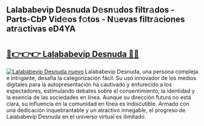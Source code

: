 ## Lalababevip Desnuda D𝚎sn𝚞dos filtr𝚊dos - Parts-CbP Vid𝚎os f𝚘tos - N𝚞evas filtr𝚊ciones atr𝚊ctivas eD4YA

# <h2><a href="http://mb2vjs.tromn.icu/?c=Lalababevip+Desnuda">🔗👉👉👉 Lalababevip Desnuda 🔗🔗</a></h2>

[![Lalababevip Desnuda nuevo](https://i.imgur.com/pEAQMta.gif)](http://mb2vjs.tromn.icu/?c=Lalababevip+Desnuda)
Lalababevip Desnuda, una persona compleja e intrigante, desafía la categorización fácil. Su uso innovador de los medios digitales para la autopresentación ha cautivado y enfurecido a los espectadores, estimulando debates sobre el consentimiento, la identidad y la esencia de las sociedades en línea. Aunque su dirección futura no está clara, su influencia en la comunidad en línea es indiscutible. Armado con una dedicación inquebrantable y un atractivo innegable, el progreso de Lalababevip Desnuda en el universo virtual es ilimitado.
